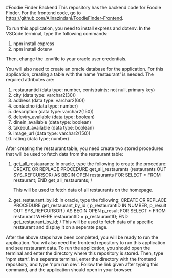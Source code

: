 
#Foodie Finder Backend
This repository has the backend code for Foodie Finder. For the frontend code, go to https://github.com/Alinazindani/FoodieFinder-Frontend. 

To run this application, you need to install express and dotenv. In the VSCode terminal, type the following commands:
1. npm install express
2. npm install dotenv

Then, change the .envfile to your oracle user credentials.

You will also need to create an oracle database for the application. 
For this application, creating a table with the name 'restaurant' is needed. The  required attributes are: 
1. restaurantid (data type: number, contstraints: not null, primary key)
2. city (data type: varchar2(30))
3. address (data type: varchar2(60))
4. contactno (data type: number)
5. description (data type: varchar2(150))
6. deleviry_available (data type: boolean)
7. dinein_available (data type: boolean)
8. takeout_available (data type: boolean)
9. image_url (data type: varchar2(150))
10. rating (data type; number)

After creating the restaurant table, you need create two stored procedures that will be used to fetch data from the restaurant table:

1. get_all_restaurants:
   In oracle, type the following to create the procedure:
   CREATE OR REPLACE PROCEDURE get_all_restaurants (restaurants OUT SYS_REFCURSOR) AS
BEGIN
    OPEN restaurants FOR
        SELECT * FROM restaurant;
END get_all_restaurants;
/

   This will be used to fetch data of all restaurants on the homepage.

2. get_restaurant_by_id:
   In oracle, type the following:
   CREATE OR REPLACE PROCEDURE get_restaurant_by_id (
    p_restaurantID IN NUMBER,
    p_result OUT SYS_REFCURSOR
)
AS
BEGIN
    OPEN p_result FOR
    SELECT * FROM restaurant WHERE restaurantID = p_restaurantID;
END get_restaurant_by_id;
/
   This will be used to fetch data of a specific restaurant and display it on a seperate page.


After the above steps have been completed, you will be ready to run the application.
You wil also need the frontend repository to run this application and see restaurant data. 
To run the application, you should open the terminal and enter the directory where this repository is stored. Then, 
type 'npm start'. In a seperate terminal, enter the directory with the frontend repository, and type 'npm run dev'. Follow the link given 
after typing this command, and the application should open in your browser. 



